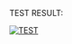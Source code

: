 TEST RESULT:

[![TEST](https://github.com/dimendr/hello_app/actions/workflows/TEST.yml/badge.svg?branch=Sushko-exam)](https://github.com/dimendr/hello_app/actions/workflows/TEST.yml)
